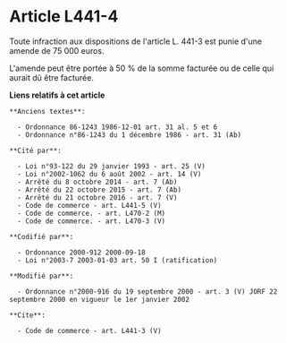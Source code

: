# Article L441-4

Toute infraction aux dispositions de l'article L. 441-3 est punie d'une amende de 75 000 euros. 

L'amende peut être portée à 50 % de la somme facturée ou de celle qui aurait dû être facturée.

**Liens relatifs à cet article**

	**Anciens textes**:

	  - Ordonnance 86-1243 1986-12-01 art. 31 al. 5 et 6
	  - Ordonnance n°86-1243 du 1 décembre 1986 - art. 31 (Ab)

	**Cité par**:

	  - Loi n°93-122 du 29 janvier 1993 - art. 25 (V)
	  - Loi n°2002-1062 du 6 août 2002 - art. 14 (V)
	  - Arrêté du 8 octobre 2014 - art. 7 (Ab)
	  - Arrêté du 22 octobre 2015 - art. 7 (Ab)
	  - Arrêté du 21 octobre 2016 - art. 7 (V)
	  - Code de commerce - art. L441-5 (V)
	  - Code de commerce. - art. L470-2 (M)
	  - Code de commerce. - art. L470-3 (V)

	**Codifié par**:

	  - Ordonnance 2000-912 2000-09-18
	  - Loi n°2003-7 2003-01-03 art. 50 I (ratification)

	**Modifié par**:

	  - Ordonnance n°2000-916 du 19 septembre 2000 - art. 3 (V) JORF 22 septembre 2000 en vigueur le 1er janvier 2002

	**Cite**:

	  - Code de commerce - art. L441-3 (V)
